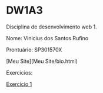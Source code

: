 # DW1A3

Disciplina de desenvolvimento web 1.

Nome: Vinicius dos Santos Rufino

Prontuário: SP301570X

[Meu Site](Meu Site/bio.html)
  
Exercicios:  
  
  
[Exercicio 1](AtividadesJS/Ex1/saudacoes.html)
